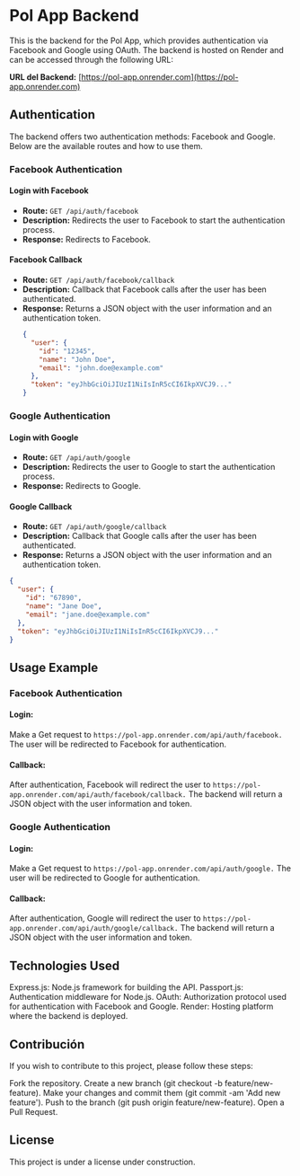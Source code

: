 # Pol App Backend

This is the backend for the Pol App, which provides authentication via Facebook and Google using OAuth. The backend is hosted on Render and can be accessed through the following URL:

**URL del Backend:** [https://pol-app.onrender.com](https://pol-app.onrender.com)

## Authentication

The backend offers two authentication methods: Facebook and Google. Below are the available routes and how to use them.

### Facebook Authentication

#### Login with Facebook

- **Route:** `GET /api/auth/facebook`
- **Description:** Redirects the user to Facebook to start the authentication process.
- **Response:** Redirects to Facebook.

#### Facebook Callback

- **Route:** `GET /api/auth/facebook/callback`
- **Description:** Callback that Facebook calls after the user has been authenticated.
- **Response:** Returns a JSON object with the user information and an authentication token.
  ```json
  {
    "user": {
      "id": "12345",
      "name": "John Doe",
      "email": "john.doe@example.com"
    },
    "token": "eyJhbGciOiJIUzI1NiIsInR5cCI6IkpXVCJ9..."
  }
  ```

### Google Authentication

#### Login with Google

- **Route:** `GET /api/auth/google`
- **Description:**  Redirects the user to Google to start the authentication process.
- **Response:** Redirects to Google.

#### Google Callback

- **Route:**  `GET /api/auth/google/callback`
- **Description:** Callback that Google calls after the user has been authenticated.
- **Response:** Returns a JSON object with the user information and an authentication token.

```json
{
  "user": {
    "id": "67890",
    "name": "Jane Doe",
    "email": "jane.doe@example.com"
  },
  "token": "eyJhbGciOiJIUzI1NiIsInR5cCI6IkpXVCJ9..."
}
```

## Usage Example

### Facebook Authentication

#### Login:
Make a Get request to `https://pol-app.onrender.com/api/auth/facebook.`
The user will be redirected to Facebook for authentication.
#### Callback:
After authentication, Facebook will redirect the user to `https://pol-app.onrender.com/api/auth/facebook/callback.`
The backend will return a JSON object with the user information and token.

### Google Authentication

#### Login:
Make a Get request to `https://pol-app.onrender.com/api/auth/google.`
The user will be redirected to Google for authentication.
#### Callback:
After authentication, Google will redirect the user to `https://pol-app.onrender.com/api/auth/google/callback.`
The backend will return a JSON object with the user information and token.

## Technologies Used

Express.js: Node.js framework for building the API.
Passport.js: Authentication middleware for Node.js.
OAuth: Authorization protocol used for authentication with Facebook and Google.
Render: Hosting platform where the backend is deployed.

## Contribución

If you wish to contribute to this project, please follow these steps:

Fork the repository.
Create a new branch (git checkout -b feature/new-feature).
Make your changes and commit them (git commit -am 'Add new feature').
Push to the branch (git push origin feature/new-feature).
Open a Pull Request.

## License

This project is under a license under construction.
